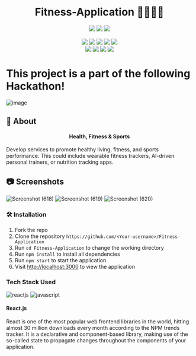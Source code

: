 <h1 align="center">Fitness-Application 🏋️‍♀️🏋️‍♂️ </h1>

<div align="center">
      <img src="https://forthebadge.com/images/badges/built-with-love.svg" />
      <img src="https://forthebadge.com/images/badges/uses-brains.svg" />
      <img src="https://forthebadge.com/images/badges/powered-by-responsibility.svg" />
      <br> <br>
      <img src="https://img.shields.io/github/repo-size/DevFeed404/DevFeed-1.0?style=for-the-badge" />
      <img src="https://img.shields.io/github/issues/DevFeed404/DevFeed-1.0?style=for-the-badge" />
      <img src="https://img.shields.io/github/issues-raw/DevFeed404/DevFeed-1.0?style=for-the-badge" />
      <img src="https://img.shields.io/github/forks/DevFeed404/DevFeed-1.0?style=for-the-badge" />
      <img src="https://img.shields.io/github/issues-pr-closed/DevFeed404/DevFeed-1.0?style=for-the-badge" />
      <br>
      <img src="https://img.shields.io/github/stars/DevFeed404/DevFeed-1.0?style=for-the-badge" />
      <img src="https://img.shields.io/github/contributors/DevFeed404/DevFeed-1.0?style=for-the-badge" />
      <img src="https://img.shields.io/github/issues-pr-closed/DevFeed404/DevFeed-1.0?style=for-the-badge" />
      <img src="https://img.shields.io/github/last-commit/DevFeed404/DevFeed-1.0?style=for-the-badge" />
 </div>

  # This project is a part of the following Hackathon!
  ![image](https://github.com/swarnavopramanik/Fitness-Application/assets/105142693/26480f25-099f-42eb-b48d-bc91efd91a5e)

  ## 🚀 About 
<h4 align="center">Health, Fitness & Sports</h4>
Develop services to promote healthy living, fitness, and sports performance. This could include wearable fitness trackers, AI-driven personal trainers, or nutrition tracking apps.

## 📷 Screenshots 
![Screenshot (618)](https://github.com/swarnavopramanik/Fitness-Application/assets/105142693/6796a06a-d84c-4378-846d-33171181c581)
![Screenshot (619)](https://github.com/swarnavopramanik/Fitness-Application/assets/105142693/ce1f8369-6f7b-4668-ae87-422cac8a98f7)
![Screenshot (620)](https://github.com/swarnavopramanik/Fitness-Application/assets/105142693/b69535dc-7468-4540-b7a7-190f68bfb5f6)

### 🛠️ Installation

1. Fork the repo
2. Clone the repository `https://github.com/<Your-username>/Fitness-Application`
3. Run `cd Fitness-Application` to change the working directory
4. Run `npm install` to install all dependencies
5. Run `npm start` to start the application
6. Visit [http://localhost:3000](http://localhost:3000) to view the application

### Tech Stack Used

![reactjs](https://img.shields.io/badge/react-61DAFB?style=for-the-badge&logo=react&logoColor=black)
![javascript](https://img.shields.io/badge/javascript-F7DF1E?style=for-the-badge&logo=javascript&logoColor=black)


#### React.js
React is one of the most popular web frontend libraries in the world, hitting almost 30 million downloads every month according to the NPM trends tracker. It is a declarative and component-based library, making use of the so-called state to propagate changes throughout the components of your application.

